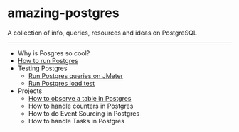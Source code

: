 # amazing-postgres
A collection of info, queries, resources and ideas on PostgreSQL

---

- Why is Posgres so cool?
- [How to run Postgres](./setup/run-with-docker)
- Testing Postgres
  - [Run Postgres queries on JMeter](./testing/run-postgres-queries-on-jmeter/)
  - [Run Postgres load test](./testing/run-postgres-load-test)
- Projects
  - [How to observe a table in Postgres](./projects/how-to-observe-a-table-in-postgres/)
  - How to handle counters in Postgres
  - How to do Event Sourcing in Postgres
  - How to handle Tasks in Postgres
